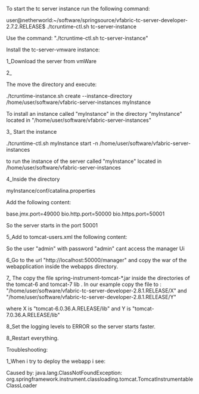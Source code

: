 To start the tc server instance run
the following command:

user@netherworld:~/software/springsource/vfabric-tc-server-developer-2.7.2.RELEASE$
 ./tcruntime-ctl.sh tc-server-instance

Use the command:
"./tcruntime-ctl.sh tc-server-instance"

Install the tc-server-vmware instance:

1_Download the server from vmWare

2_

The move the directory and execute:

./tcruntime-instance.sh create --instance-directory /home/user/software/vfabric-server-instances myInstance

To install an instance called "myInstance" in the directory
"myInstance" located in
"/home/user/software/vfabric-server-instances"


3_
Start the instance

./tcruntime-ctl.sh myInstance start -n /home/user/software/vfabric-server-instances

to run the instance of the server called "myInstance" located in
/home/user/software/vfabric-server-instances

4_Inside the directory

myInstance/conf/catalina.properties

Add the following content:

base.jmx.port=49000
bio.http.port=50000
bio.https.port=50001

So the server starts in the port 50001

5_Add to tomcat-users.xml the following content:

<?xml version="1.0"?>
<tomcat-users>
<role rolename="manager-gui"/>
<role rolename="manager-script"/>
<role rolename="manager-jmx"/>
<user username="admin" password="admin" roles="manager-gui,manager-script,manager-jmx"/>
</tomcat-users>

So the user "admin" with password "admin" cant access the
manager Ui

6_Go to the url "http://localhost:50000/manager"
and copy the war of the webapplication inside the
webapps directory.

7_
The copy the file spring-instrument-tomcat-*.jar
inside the directories of the tomcat-6 and tomcat-7 lib .
In our example copy the file to :
"/home/user/software/vfabric-tc-server-developer-2.8.1.RELEASE/X"
and
"/home/user/software/vfabric-tc-server-developer-2.8.1.RELEASE/Y"

where X is "tomcat-6.0.36.A.RELEASE/lib"
and Y is "tomcat-7.0.36.A.RELEASE/lib"

8_Set the logging levels to ERROR so the server starts faster.

8_Restart everything.



Troubleshooting:

1_When i try to deploy the webapp i see:

Caused by: java.lang.ClassNotFoundException: org.springframework.instrument.classloading.tomcat.TomcatInstrumentableClassLoader

